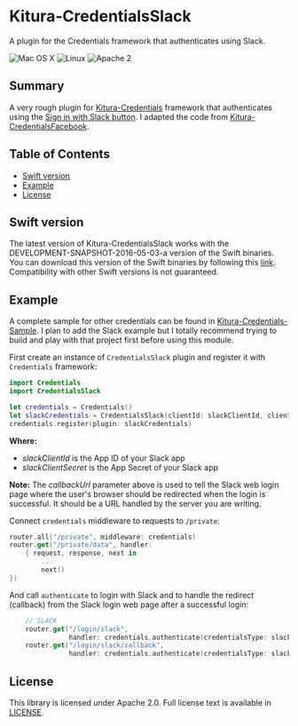 # Kitura-CredentialsSlack
A plugin for the Credentials framework that authenticates using Slack.

![Mac OS X](https://img.shields.io/badge/os-Mac%20OS%20X-green.svg?style=flat)
![Linux](https://img.shields.io/badge/os-linux-green.svg?style=flat)
![Apache 2](https://img.shields.io/badge/license-Apache2-blue.svg?style=flat)

## Summary
A very rough plugin for [Kitura-Credentials](https://github.com/IBM-Swift/Kitura-Credentials) framework that authenticates using the [Sign in with Slack button](https://api.slack.com/docs/sign-in-with-slack). I adapted the code from [Kitura-CredentialsFacebook](https://github.com/IBM-Swift/Kitura-CredentialsFacebook).

## Table of Contents
* [Swift version](#swift-version)
* [Example](#example)
* [License](#license)

## Swift version
The latest version of Kitura-CredentialsSlack works with the DEVELOPMENT-SNAPSHOT-2016-05-03-a version of the Swift binaries. You can download this version of the Swift binaries by following this [link](https://swift.org/download/). Compatibility with other Swift versions is not guaranteed.

## Example
A complete sample for other credentials can be found in [Kitura-Credentials-Sample](https://github.com/IBM-Swift/Kitura-Credentials-Sample). I plan to add the Slack example but I totally recommend trying to build and play with that project first before using this module.
<br>

First create an instance of `CredentialsSlack` plugin and register it with `Credentials` framework:
```swift
import Credentials
import CredentialsSlack

let credentials = Credentials()
let slackCredentials = CredentialsSlack(clientId: slackClientId, clientSecret: slackClientSecret, callbackUrl: slackCallbackUrl)
credentials.register(plugin: slackCredentials)
```
**Where:**
   - *slackClientId* is the App ID of your Slack app
   - *slackClientSecret* is the App Secret of your Slack app

**Note:** The *callbackUrl* parameter above is used to tell the Slack web login page where the user's browser should be redirected when the login is successful. It should be a URL handled by the server you are writing.

Connect `credentials` middleware to requests to `/private`:

```swift
router.all("/private", middleware: credentials)
router.get("/private/data", handler:
    { request, response, next in
        ...  
        next()
})
```

And call `authenticate` to login with Slack and to handle the redirect (callback) from the Slack login web page after a successful login:

```swift
    // SLACK
    router.get("/login/slack",
               handler: credentials.authenticate(credentialsType: slackCredentials.name))
    router.get("/login/slack/callback",
               handler: credentials.authenticate(credentialsType: slackCredentials.name, failureRedirect: "/login"))
```

## License
This library is licensed under Apache 2.0. Full license text is available in [LICENSE](LICENSE.txt).
